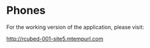 # Phones


For the working version of the application, please visit: 

http://rcubed-001-site5.mtempurl.com
